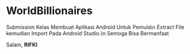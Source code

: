 # WorldBillionaires
Submission Kelas Membuat Aplikasi Android Untuk Pemula\n
Extract File kemudian Import Pada Android Studio.\n
Semoga Bisa Bermanfaat

Salam, <b>RIFKI</b>
